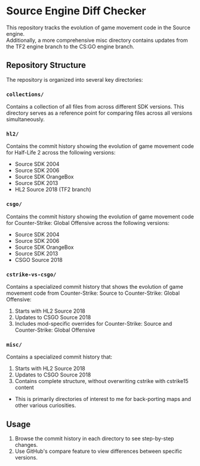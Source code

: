 # Source Engine Diff Checker

This repository tracks the evolution of game movement code in the Source engine.  
Additionally, a more comprehensive misc directory contains updates from the TF2 engine branch to the CS:GO engine branch.

## Repository Structure

The repository is organized into several key directories:

### `collections/`

Contains a collection of all files from across different SDK versions. This directory serves as a reference point for comparing files across all versions simultaneously.

### `hl2/`

Contains the commit history showing the evolution of game movement code for Half-Life 2 across the following versions:
- Source SDK 2004
- Source SDK 2006
- Source SDK OrangeBox
- Source SDK 2013
- HL2 Source 2018 (TF2 branch)

### `csgo/`

Contains the commit history showing the evolution of game movement code for Counter-Strike: Global Offensive across the following versions:
- Source SDK 2004
- Source SDK 2006
- Source SDK OrangeBox
- Source SDK 2013
- CSGO Source 2018

### `cstrike-vs-csgo/`

Contains a specialized commit history that shows the evolution of game movement code from Counter-Strike: Source to Counter-Strike: Global Offensive:
1. Starts with HL2 Source 2018
2. Updates to CSGO Source 2018
3. Includes mod-specific overrides for Counter-Strike: Source and Counter-Strike: Global Offensive

### `misc/`

Contains a specialized commit history that:
1. Starts with HL2 Source 2018
2. Updates to CSGO Source 2018
3. Contains complete structure, without overwriting cstrike with cstrike15 content
- This is primarily directories of interest to me for back-porting maps and other various curiosities.

## Usage

1. Browse the commit history in each directory to see step-by-step changes.
2. Use GitHub's compare feature to view differences between specific versions.
